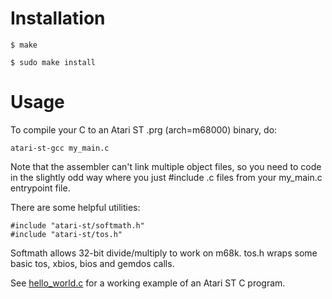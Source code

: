 Installation
============

`$ make`

`$ sudo make install`

Usage
=====

To compile your C to an Atari ST .prg (arch=m68000) binary, do:

`atari-st-gcc my_main.c`

Note that the assembler can't link multiple object files, so you need to code
in the slightly odd way where you just #include .c files from your my_main.c
entrypoint file.

There are some helpful utilities:

```
#include "atari-st/softmath.h"
#include "atari-st/tos.h"
```

Softmath allows 32-bit divide/multiply to work on m68k. tos.h wraps some
basic tos, xbios, bios and gemdos calls.

See [hello_world.c](hello_world.c) for a working example of an Atari ST C
program.
```
